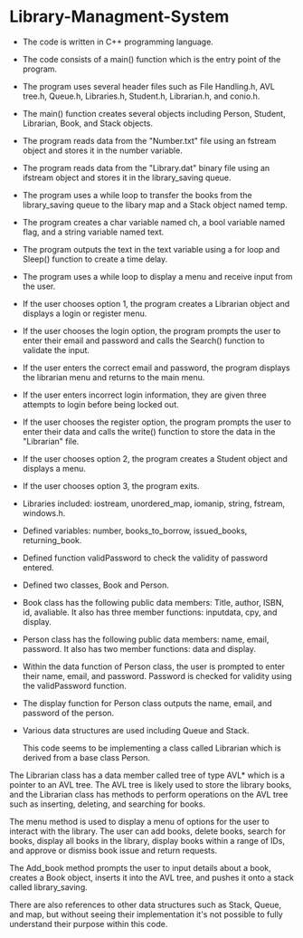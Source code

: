 # Library-Managment-System

* The code is written in C++ programming language.
* The code consists of a main() function which is the entry point of the program.
* The program uses several header files such as File Handling.h, AVL tree.h, Queue.h, Libraries.h, Student.h, Librarian.h, and conio.h.
* The main() function creates several objects including Person, Student, Librarian, Book, and Stack<Book> objects.
* The program reads data from the "Number.txt" file using an fstream object and stores it in the number variable.
* The program reads data from the "Library.dat" binary file using an ifstream object and stores it in the library_saving queue.
* The program uses a while loop to transfer the books from the library_saving queue to the libary map and a Stack object named temp.
* The program creates a char variable named ch, a bool variable named flag, and a string variable named text.
* The program outputs the text in the text variable using a for loop and Sleep() function to create a time delay.
* The program uses a while loop to display a menu and receive input from the user.
* If the user chooses option 1, the program creates a Librarian object and displays a login or register menu.
* If the user chooses the login option, the program prompts the user to enter their email and password and calls the Search() function to validate the input.
* If the user enters the correct email and password, the program displays the librarian menu and returns to the main menu.
* If the user enters incorrect login information, they are given three attempts to login before being locked out.
* If the user chooses the register option, the program prompts the user to enter their data and calls the write() function to store the data in the "Librarian" file.
* If the user chooses option 2, the program creates a Student object and displays a menu.
* If the user chooses option 3, the program exits.
* Libraries included: iostream, unordered_map, iomanip, string, fstream, windows.h.
* Defined variables: number, books_to_borrow, issued_books, returning_book.
* Defined function validPassword to check the validity of password entered.
* Defined two classes, Book and Person.
* Book class has the following public data members: Title, author, ISBN, id, avaliable. It also has three member functions: inputdata, cpy, and display.
* Person class has the following public data members: name, email, password. It also has two member functions: data and display.
* Within the data function of Person class, the user is prompted to enter their name, email, and password. Password is checked for validity using the validPassword function.
* The display function for Person class outputs the name, email, and password of the person.
* Various data structures are used including Queue and Stack.
  
  This code seems to be implementing a class called Librarian which is derived from a base class Person.

The Librarian class has a data member called tree of type AVL* which is a pointer to an AVL tree. The AVL tree is likely used to store the library books, and the Librarian class has methods to perform operations on the AVL tree such as inserting, deleting, and searching for books.

The menu method is used to display a menu of options for the user to interact with the library. The user can add books, delete books, search for books, display all books in the library, display books within a range of IDs, and approve or dismiss book issue and return requests.

The Add_book method prompts the user to input details about a book, creates a Book object, inserts it into the AVL tree, and pushes it onto a stack called library_saving.

There are also references to other data structures such as Stack, Queue, and map, but without seeing their implementation it's not possible to fully understand their purpose within this code.
